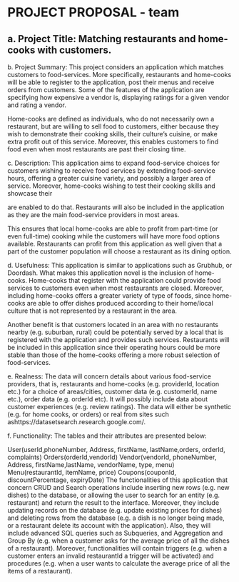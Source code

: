 # PROJECT PROPOSAL - team

## a. Project Title: Matching restaurants and home-cooks with customers.
b. Project Summary:
This project considers an application which matches customers to food-services. More
specifically, restaurants and home-cooks will be able to register to the application, post their
menus and receive orders from customers. Some of the features of the application are specifying
how expensive a vendor is, displaying ratings for a given vendor and rating a vendor.

Home-cooks are defined as individuals, who do not necessarily own a restaurant, but are willing
to sell food to customers, either because they wish to demonstrate their cooking skills, their
culture’s cuisine, or make extra profit out of this service. Moreover, this enables customers to
find food even when most restaurants are past their closing time.

c. Description:
This application aims to expand food-service choices for customers wishing to receive food
services by extending food-service hours, offering a greater cuisine variety, and possibly a larger
area of service. Moreover, home-cooks wishing to test their cooking skills and showcase their

are enabled to do that. Restaurants will also be included in the application as they are the main
food-service providers in most areas.

This ensures that local home-cooks are able to profit from part-time (or even full-time) cooking
while the customers will have more food options available. Restaurants can profit from this
application as well given that a part of the customer population will choose a restaurant as its
dining option.

d. Usefulness:
This application is similar to applications such as Grubhub, or Doordash. What makes this
application novel is the inclusion of home-cooks. Home-cooks that register with the application
could provide food services to customers even when most restaurants are closed. Moreover,
including home-cooks offers a greater variety of type of foods, since home-cooks are able to
offer dishes produced according to their home/local culture that is not represented by a restaurant
in the area.

Another benefit is that customers located in an area with no restaurants nearby (e.g. suburban,
rural) could be potentially served by a local that is registered with the application and provides
such services. Restaurants will be included in this application since their operating hours could
be more stable than those of the home-cooks offering a more robust selection of food-services.

e. Realness:
The data will concern details about various food-service providers, that is, restaurants and
home-cooks (e.g. providerId, location etc.) for a choice of areas/cities, customer data (e.g.
customerId, name etc.), order data (e.g. orderId etc). It will possibly include data about customer
experiences (e.g. review ratings). The data will either be synthetic (e.g. for home cooks, or
orders) or real from sites such ashttps://datasetsearch.research.google.com/.

f. Functionality:
The tables and their attributes are presented below:

User(userId,phoneNumber, Address, firstName, lastName,orders, orderId, complaints)
Orders(orderId,vendorId)
Vendor(vendorId, phoneNumber, Address, firstName,lastName, vendorName, type,
menu)
Menu(restaurantId, itemName, price)
Coupons(couponId, discountPercentage, expiryDate)
The functionalities of this application that concern CRUD and Search operations include
inserting new rows (e.g. new dishes) to the database, or allowing the user to search for an entity
(e.g. restaurant) and return the result to the interface. Moreover, they include updating records on
the database (e.g. update existing prices for dishes) and deleting rows from the database (e.g. a
dish is no longer being made, or a restaurant delete its account with the application). Also, they
will include advanced SQL queries such as Subqueries, and Aggregation and Group By (e.g.
when a customer asks for the average price of all the dishes of a restaurant). Moreover,
functionalities will contain triggers (e.g. when a customer enters an invalid restaurantId a trigger
will be activated) and procedures (e.g. when a user wants to calculate the average price of all the
items of a restaurant).
